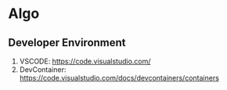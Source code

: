 # Algo

## Developer Environment
1. VSCODE: https://code.visualstudio.com/
2. DevContainer: https://code.visualstudio.com/docs/devcontainers/containers
